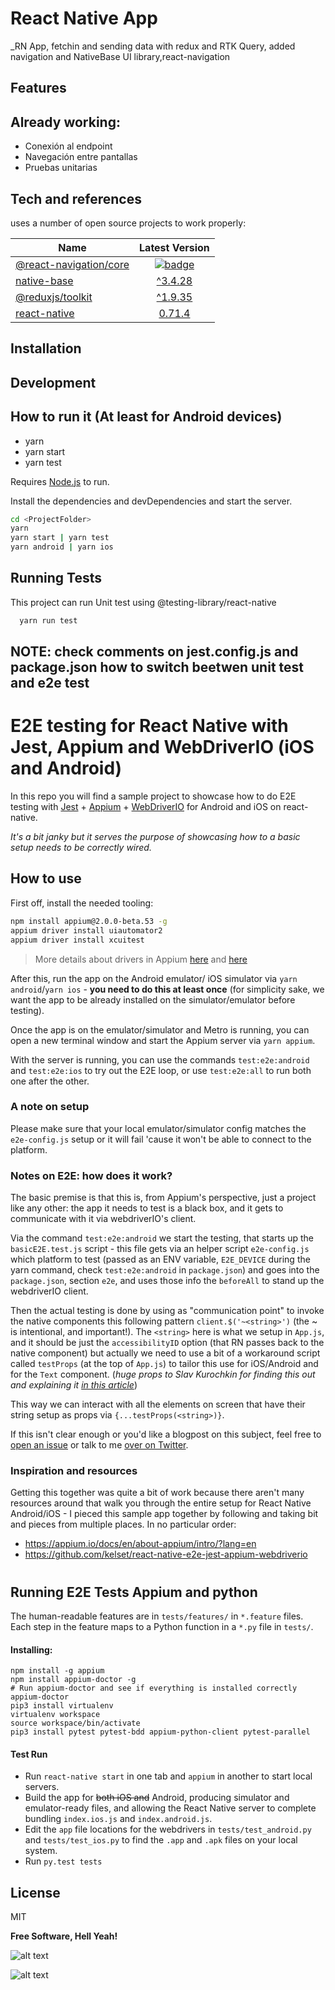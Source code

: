 # React Native App

_RN App, fetchin and sending data with redux and RTK Query, added navigation and NativeBase UI library,react-navigation

## Features

## Already working:
- Conexión al endpoint
- Navegación entre pantallas
- Pruebas unitarias



## Tech and references

uses a number of open source projects to work properly:


| Name                                                                     |                                                                               Latest Version                                                                                |
| ------------------------------------------------------------------------ | :-------------------------------------------------------------------------------------------------------------------------------------------------------------------------: |
| [@react-navigation/core](/packages/core)                                 |                 [![badge](https://img.shields.io/npm/v/@react-navigation/core.svg?style=flat-square)](https://www.npmjs.com/package/@react-navigation/core)
| [native-base](/packages/core)                                 |                 [^3.4.28](https://nativebase.io/)
| [@reduxjs/toolkit](/packages/core)                                 |                 [^1.9.35](https://es.redux.js.org/)
| [react-native](/packages/core)                                 |                 [0.71.4](https://reactnative.dev/docs/getting-started)


## Installation
## Development


## How to run it (At least for Android devices)
- yarn
- yarn start
- yarn test

Requires [Node.js](https://nodejs.org/)  to run.

Install the dependencies and devDependencies and start the server.

```sh
cd <ProjectFolder>
yarn
yarn start | yarn test
yarn android | yarn ios
```


## Running Tests

This project can run Unit test using @testing-library/react-native

```bash
  yarn run test
```

## NOTE: check comments on jest.config.js and package.json how to switch beetwen unit test and e2e test
# E2E testing for React Native with Jest, Appium and WebDriverIO (iOS and Android)


In this repo you will find a sample project to showcase how to do E2E testing with [Jest](https://jestjs.io/) + [Appium](https://appium.io/) + [WebDriverIO](https://webdriver.io/) for Android and iOS on react-native.

_It's a bit janky but it serves the purpose of showcasing how to a basic setup needs to be correctly wired._

## How to use

First off, install the needed tooling:

```bash
npm install appium@2.0.0-beta.53 -g
appium driver install uiautomator2
appium driver install xcuitest
```

> More details about drivers in Appium [here](https://appium.github.io/appium/docs/en/2.0/guides/managing-exts/) and [here](https://appium.github.io/appium/docs/en/2.0/quickstart/uiauto2-driver/)


After this, run the app on the Android emulator/ iOS simulator via `yarn android`/`yarn ios` - **you need to do this at least once** (for simplicity sake, we want the app to be already installed on the simulator/emulator before testing).

Once the app is on the emulator/simulator and Metro is running, you can open a new terminal window and start the Appium server via `yarn appium`.

With the server is running, you can use the commands `test:e2e:android` and `test:e2e:ios` to try out the E2E loop, or use `test:e2e:all` to run both one after the other.

### A note on setup

Please make sure that your local emulator/simulator config matches the `e2e-config.js` setup or it will fail 'cause it won't be able to connect to the platform.

### Notes on E2E: how does it work?

The basic premise is that this is, from Appium's perspective, just a project like any other: the app it needs to test is a black box, and it gets to communicate with it via webdriverIO's client.

Via the command `test:e2e:android` we start the testing, that starts up the `basicE2E.test.js` script - this file gets via an helper script `e2e-config.js` which platform to test (passed as an ENV variable, `E2E_DEVICE` during the yarn command, check `test:e2e:android` in `package.json`) and goes into the `package.json`, section `e2e`, and uses those info the `beforeAll` to stand up the webdriverIO client.

Then the actual testing is done by using as "communication point" to invoke the native components this following pattern `client.$('~<string>')` (the ~ is intentional, and important!). The `<string>` here is what we setup in `App.js`, and it should be just the `accessibilityID` option (that RN passes back to the native component) but actually we need to use a bit of a workaround script called `testProps` (at the top of `App.js`) to tailor this use for iOS/Android and for the `Text` component. (_huge props to Slav Kurochkin for finding this out and explaining it [in this article](http://93days.me/testing-react-native-application/)_)

This way we can interact with all the elements on screen that have their string setup as props via `{...testProps(<string>)}`.

If this isn't clear enough or you'd like a blogpost on this subject, feel free to [open an issue](https://github.com/kelset/react-native-e2e-jest-appium-webdriverio/issues/new) or talk to me [over on Twitter](https://twitter.com/kelset).

### Inspiration and resources

Getting this together was quite a bit of work because there aren't many resources around that walk you through the entire setup for React Native Android/iOS - I pieced this sample app together by following and taking bit and pieces from multiple places. In no particular order:

- https://appium.io/docs/en/about-appium/intro/?lang=en
- https://github.com/kelset/react-native-e2e-jest-appium-webdriverio


#

## Running E2E Tests Appium and python
The human-readable features are in `tests/features/` in `*.feature` files. Each step in the feature maps to a Python function in a `*.py` file in `tests/`.

#### Installing:
```shell
npm install -g appium
npm install appium-doctor -g
# Run appium-doctor and see if everything is installed correctly
appium-doctor
pip3 install virtualenv
virtualenv workspace
source workspace/bin/activate
pip3 install pytest pytest-bdd appium-python-client pytest-parallel
```

#### Test Run
- Run `react-native start` in one tab and `appium` in another to start local servers.
- Build the app for ~~both iOS and~~ Android, producing simulator and emulator-ready files, and allowing the React Native server to complete bundling `index.ios.js` and `index.android.js`.
- Edit the `app` file locations for the webdrivers in `tests/test_android.py` and `tests/test_ios.py` to find the `.app` and `.apk` files on your local system.
- Run `py.test tests`



## License

MIT

**Free Software, Hell Yeah!**

[//]: # (These are reference links used in the body of this note and get stripped out when the markdown processor does its job. There is no need to format nicely because it shouldn't be seen. Thanks SO - http://stackoverflow.com/questions/4823468/store-comments-in-markdown-syntax)

   [dill]: <https://github.com/joemccann/dillinger>
   [git-repo-url]: <https://github.com/joemccann/dillinger.git>
   [john gruber]: <http://daringfireball.net>
   [df1]: <http://daringfireball.net/projects/markdown/>
   [markdown-it]: <https://github.com/markdown-it/markdown-it>
   [Ace Editor]: <http://ace.ajax.org>
   [node.js]: <http://nodejs.org>
   [Twitter Bootstrap]: <http://twitter.github.com/bootstrap/>
   [jQuery]: <http://jquery.com>
   [@tjholowaychuk]: <http://twitter.com/tjholowaychuk>
   [express]: <http://expressjs.com>
   [AngularJS]: <http://angularjs.org>
   [Gulp]: <http://gulpjs.com>

   [PlDb]: <https://github.com/joemccann/dillinger/tree/master/plugins/dropbox/README.md>
   [PlGh]: <https://github.com/joemccann/dillinger/tree/master/plugins/github/README.md>
   [PlGd]: <https://github.com/joemccann/dillinger/tree/master/plugins/googledrive/README.md>
   [PlOd]: <https://github.com/joemccann/dillinger/tree/master/plugins/onedrive/README.md>
   [PlMe]: <https://github.com/joemccann/dillinger/tree/master/plugins/medium/README.md>
   [PlGa]: <https://github.com/RahulHP/dillinger/blob/master/plugins/googleanalytics/README.md>

 ![alt text](https://i.ibb.co/CKTWkGM/Z0-ELRZe-CYKC7-Wyipgdwna8h-Xa-RTJWT6b-ZSUJR7v-UVk-Zk-Qn-JQDSn-U6-FGTch-Kmt-IE3-h-1-R-i-FXYz-K7k-FUWT.jpg)

 ![alt text](https://i.ibb.co/zfc3Wd5/KMHYa82-Qa-Ybpnc-Yi-FWp-XJCpr-ZU0-TZu3-Pxcz3g-WZu-TDQKBS4-Ed5s7jl-Wwm-KSDofbybf-Dlon-Orof-lnea-JFFXt.jpg)

